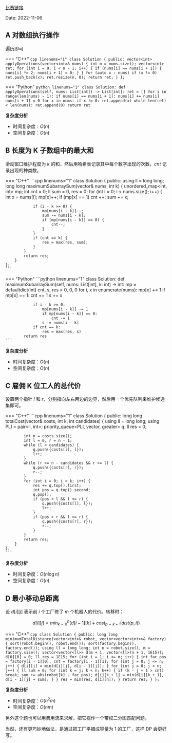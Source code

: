 [比赛链接](https://leetcode.cn/contest/weekly-contest-318/)

Date: 2022-11-06

## A 对数组执行操作

遍历即可

=== "C++"
    ```cpp linenums="1"
    class Solution {
    public:
        vector<int> applyOperations(vector<int>& nums) {
            int n = nums.size();
            vector<int> ret;
            for (int i = 0; i < n - 1; i++) {
                if (nums[i] == nums[i + 1]) {
                    nums[i] *= 2;
                    nums[i + 1] = 0;
                }
            }
            for (auto x : nums) if (x != 0) ret.push_back(x);
            ret.resize(n, 0);
            return ret;
        }
    };
    ```
  
=== "Python"
    ```python linenums="1"
    class Solution:
        def applyOperations(self, nums: List[int]) -> List[int]:
            ret = []
            for i in range(len(nums) - 1):
                if nums[i] == nums[i + 1]:
                    nums[i] += nums[i]
                    nums[i + 1] = 0
            for x in nums:
                if x != 0:
                    ret.append(x)
            while len(ret) < len(nums):
                ret.append(0)
            return ret
    ```

**复杂度分析**

- 时间复杂度：$O(n)$
- 空间复杂度：$O(n)$

## B 长度为 K 子数组中的最大和

滑动窗口维护程度为 $k$ 的和，然后用哈希表记录其中每个数字出现的次数，$cnt$ 记录出现的种类数。

=== "C++"
    ```cpp linenums="1"
    class Solution {
    public:
        using ll = long long;
        long long maximumSubarraySum(vector<int>& nums, int k) {
            unordered_map<int, int> mp;
            int cnt = 0;
            ll sum = 0, res = 0;
            for (int i = 0; i < nums.size(); i++) {
                int x = nums[i];
                mp[x]++;
                if (mp[x] == 1) cnt ++;
                sum += x;

                if (i - k >= 0) {
                    mp[nums[i - k]]--;
                    sum -= nums[i - k];
                    if (mp[nums[i - k]] == 0) {
                        cnt--;
                    }
                }
                if (cnt == k) {
                    res = max(res, sum);
                }
            }
            return res;
        }
    };
    ```

=== "Python"
    ```python linenums="1"
    class Solution:
        def maximumSubarraySum(self, nums: List[int], k: int) -> int:
            mp = defaultdict(int)
            cnt, s, res = 0, 0, 0
            for i, x in enumerate(nums):
                mp[x] += 1
                if mp[x] == 1:
                    cnt += 1
                s += x
                
                if i - k >= 0:
                    mp[nums[i - k]] -= 1
                    if mp[nums[i - k]] == 0:
                        cnt -= 1
                    s -= nums[i - k]
                if cnt == k:
                    res = max(res, s)
            return res
    ```

**复杂度分析**

- 时间复杂度：$O(n)$
- 空间复杂度：$O(n)$

## C 雇佣 K 位工人的总代价

设置两个指针 $l$ 和 $r$，分别指向左右两边的边界，然后用一个优先队列来维护候选集即可。

=== "C++"
    ```cpp linenums="1"
    class Solution {
    public:
        long long totalCost(vector<int>& costs, int k, int candidates) {
            using ll = long long;
            using PLI = pair<ll, int>;
            priority_queue<PLI, vector<PLI>, greater<PLI>> q;
            ll res = 0;

            int n = costs.size();
            int l = 0, r = n - 1;
            while (l < candidates) {
                q.push({costs[l], l});
                l++;
            }
            while (r >= n - candidates && r >= l) {
                q.push({costs[r], r});
                r--;
            }
            for (int i = 0; i < k; i++) {
                res += q.top().first;
                int pos = q.top().second;
                q.pop();
                if (pos < l && l <= r) {
                    q.push({costs[l], l});
                    l++;
                }
                if (pos > r && l <= r) {
                    q.push({costs[r], r});
                    r--;
                }
            }
            return res;
        }
    };
    ```


**复杂度分析**

- 时间复杂度：$O(n\log n)$
- 空间复杂度：$O(n)$

## D 最小移动总距离

设 $d[i][j]$ 表示前 $i$ 个工厂修了 $m$ 个机器人的代价。转移时：

$$d[i][j] = min_{k=0}^n (d[i - 1][k] + cost_{p=k+1}^j dist(p,i))$$

=== "C++"
    ```cpp
    class Solution {
    public:
        long long minimumTotalDistance(vector<int>& robot, vector<vector<int>>& factory) {
            sort(robot.begin(), robot.end());
            sort(factory.begin(), factory.end());
            using ll = long long;
            int n = robot.size(), m = factory.size();
            vector<vector<ll>> d(m + 1, vector<ll>(n + 1, 1E15));
            d[0][0] = 0;
            ll res = 1E15;
            for (int i = 1; i <= m; i++) {
                int fac_pos = factory[i - 1][0], cnt = factory[i - 1][1];
                for (int j = 0; j <= n; j++) {
                    d[i][j] = min(d[i][j], d[i - 1][j]);
                }
                for (int j = 0; j < n; j++) {
                    ll sum = 0;
                    for (int k = j; k < n; k++) {
                        if (k - j + 1 > cnt) break;
                        sum += abs(robot[k] - fac_pos);
                        d[i][k + 1] = min(d[i][k + 1], d[i - 1][j] + sum);
                    }
                }
                res = min(res, d[i][n]);
            }
            return res;
        }
    };
    ```

**复杂度分析**

- 时间复杂度：$O(n^2m)$
- 空间复杂度：$O(nm)$

另外这个题也可以用费用流来求解，把它视作一个带权二分图匹配问题。

当然，还有更巧妙地做法，是通过把工厂平铺成容量为 1 的工厂，这样 DP 会更好写。


